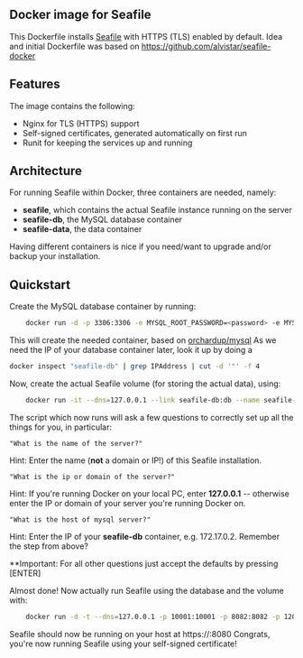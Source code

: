 Docker image for Seafile
--------------------

This Dockerfile installs [Seafile](https://www.seafile.com) with HTTPS (TLS) enabled by default.
Idea and initial Dockerfile was based on https://github.com/alvistar/seafile-docker

## Features

The image contains the following:
- Nginx for TLS (HTTPS) support
- Self-signed certificates, generated automatically on first run
- Runit for keeping the services up and running

## Architecture

For running Seafile within Docker, three containers are needed, namely:
- **seafile**, which contains the actual Seafile instance running on the server
- **seafile-db**, the MySQL database container
- **seafile-data**, the data container

Having different containers is nice if you need/want to upgrade and/or backup
your installation.

## Quickstart

Create the MySQL database container by running: 
```bash
    docker run -d -p 3306:3306 -e MYSQL_ROOT_PASSWORD=<password> -e MYSQL_DATABASE=seafile -e MYSQL_USER=seafile --name seafile-db orchardup/mysql
```
This will create the needed container, based on [orchardup/mysql](https://index.docker.io/u/orchardup/mysql/)
As we need the IP of your database container later, look it up by doing a

```bash
docker inspect "seafile-db" | grep IPAddress | cut -d '"' -f 4
```

Now, create the actual Seafile volume (for storing the actual data), using:

```bash
    docker run -it --dns=127.0.0.1 --link seafile-db:db --name seafile-data -e SEAFILE_DOMAIN_NAME=yourdomain.tld x86dev/docker-seafile /sbin/my_init -- bootstrap
```

The script which now runs will ask a few questions to correctly set up all the things for you, in particular:
```
"What is the name of the server?"
```
Hint: Enter the name (**not** a domain or IP!) of this Seafile installation.

```
"What is the ip or domain of the server?"
```
Hint: If you're running Docker on your local PC, enter **127.0.0.1** -- otherwise enter the IP or
domain of your server you're running Docker on.

```
"What is the host of mysql server?"
```
Hint: Enter the IP of your **seafile-db** container, e.g. 172.17.0.2. Remember the step from above?

**Important: For all other questions just accept the defaults by pressing [ENTER]

Almost done! Now actually run Seafile using the database and the volume with:

```bash
    docker run -d -t --dns=127.0.0.1 -p 10001:10001 -p 8082:8082 -p 12001:12001 -p 8080:8080 --volumes-from seafile-data --link seafile-db:db --name seafile x86dev/docker-seafile
```

Seafile should now be running on your host at https://<yourhost>:8080
Congrats, you're now running Seafile using your self-signed certificate!
